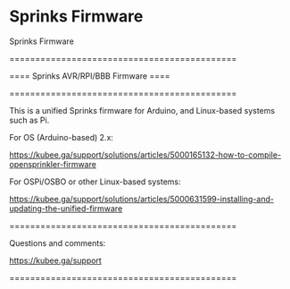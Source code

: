 # Sprinks Firmware

Sprinks Firmware

============================================

==== Sprinks AVR/RPI/BBB Firmware ====

============================================

This is a unified Sprinks firmware for Arduino, and Linux-based systems such as Pi.

For OS (Arduino-based) 2.x:

<https://kubee.ga/support/solutions/articles/5000165132-how-to-compile-opensprinkler-firmware>

For OSPi/OSBO or other Linux-based systems:

<https://kubee.ga/support/solutions/articles/5000631599-installing-and-updating-the-unified-firmware>

============================================

Questions and comments:

<https://kubee.ga/support>

============================================
